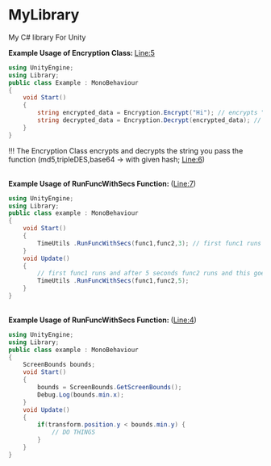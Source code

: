 # MyLibrary
My C# library For Unity 
<br>

<strong> Example Usage of Encryption Class: </strong> <a href="https://github.com/zyr1on/MyLibrary/blob/main/Lib/Encryption.cs#L5">Line:5</a>
```cs
using UnityEngine;
using Library;
public class Example : MonoBehaviour
{
    void Start() 
    {
        string encrypted_data = Encryption.Encrypt("Hi"); // encrypts "hi" string;
        string decrypted_data = Encryption.Decrypt(encrypted_data); // Decrypts "encrypted_data" variable encrypted as "hi"
    }
}
```
!!! The Encryption Class encrypts and decrypts the string you pass the function (md5,tripleDES,base64 -> 
with given hash; <a href="https://github.com/zyr1on/MyLibrary/blob/main/Lib/Encryption.cs#L6">Line:6</a>)

<br>
<strong>Example <strong>Usage</strong> of  RunFuncWithSecs Function: </strong>(<a href="https://github.com/zyr1on/MyLibrary/blob/main/Lib/TimeUtils.cs#L7">Line:7</a>) 

```cs
using UnityEngine;
using Library;
public class example : MonoBehaviour
{
    void Start()
    {
        TimeUtils .RunFuncWithSecs(func1,func2,3); // first func1 runs and after 3 seconds func2 runs for once(cuz start method);
    }
    void Update()
    {
        // first func1 runs and after 5 seconds func2 runs and this goes on and on(cuz update method)
        TimeUtils .RunFuncWithSecs(func1,func2,5);
    }
}
```

<br>
<strong>Example <strong>Usage</strong> of  RunFuncWithSecs Function: </strong>(<a href="https://github.com/zyr1on/MyLibrary/blob/main/Lib/ScreenBounds.cs#L4">Line:4</a>) 

```cs
using UnityEngine;
using Library;
public class example : MonoBehaviour
{
    ScreenBounds bounds;
    void Start()
    {
        bounds = ScreenBounds.GetScreenBounds();
        Debug.Log(bounds.min.x);
    }
    void Update()
    {
        if(transform.position.y < bounds.min.y) {
            // DO THINGS
        }
    }
}
```


